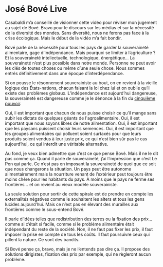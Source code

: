# José Bové Live

Casabaldi m’a conseillé de visionner cette vidéo pour réviser mon jugement au sujet de Bové. Bravo pour le discours sur les médias et sur la nécessité de la diversité des mondes. Sans diversité, nous ne ferons pas face à la crise écologique. Mais le début de la vidéo m’a fait bondir.

Bové parle de la nécessité pour tous les pays de garder la souveraineté alimentaire, gage d’indépendance. Mais pourquoi se limiter à l’agriculture ? Et la souveraineté intellectuelle, technologique, énergétique… La souveraineté n’est plus possible dans notre monde. Personne ne peut avoir les clés de toutes choses ou même d’une seule chose. Nous sommes entrés définitivement dans une époque d’interdépendance.

Si on pousse le résonnement souverainiste au bout, on en revient à la vieille logique des États-nations, chacun faisant la loi chez lui et on oublie qu’il existe des problèmes globaux. L’indépendance est aujourd’hui dangereuse, la souveraineté est dangereuse comme je le dénonce à la fin du [cinquième pouvoir](/le-cinquieme-pouvoir/).

Oui, il est important que chacun de nous puisse choisir ce qu’il mange sans subir les dictats de quelques géants de l'agroalimentaire. Oui, il est important que nous soyons libres de notre alimentation. Oui, il est important que les paysans puissent choisir leurs semences. Oui, il est important que les groupes alimentaires qui polluent soient surtaxés pour que leurs produits soient vendus à leur juste prix, ce qui n’est bien sûr pas le cas aujourd’hui, ce qui interdit une véritable alternative.

Au fond, je veux bien admettre que c’est ce que pense Bové. Mais il ne le dit pas comme ça. Quand il parle de souveraineté, j’ai l’impression que c’est Le Pen qui parle. Ce n’est pas en imposant la souveraineté de quoi que ce soit que nous changerons la situation. Un pays peut être autonome alimentairement mais la nourriture venant de l’extérieur peut toujours être moins chère pour les habitants du pays. À moins que le pays ne ferme ses frontières… et on revient au vieux modèle souverainiste.

La seule solution pour sortir de cette spirale est de prendre en compte les externalités négatives comme le souhaitent les alters et tous les gens lucides aujourd’hui. Mais ce n’est pas en élevant des murailles aux frontières comme le sous-entend Bové.

Il parle d’idées telles que redistribution des terres ou la fixation des prix… comme si c’était si facile, comme si le problème alimentaire était indépendant du reste de la société. Non, il ne faut pas fixer les prix, il faut imposer la prise en compte de tous les coûts. Il faut poursuivre ceux qui pillent la nature. Ce sont des bandits.

Si Bové pense ça, bravo, mais je ne l’entends pas dire ça. Il propose des solutions dirigistes, fixation des prix par exemple, qui ne règleront aucun problème.